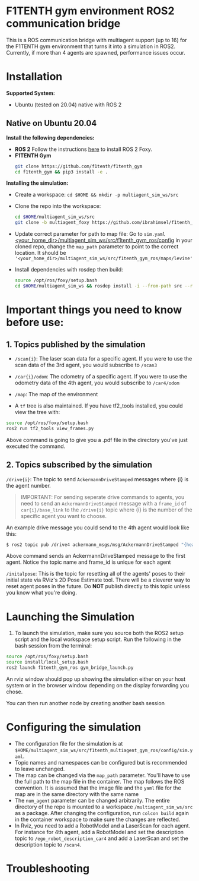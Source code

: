 # F1TENTH gym environment ROS2 communication bridge
This is a ROS communication bridge with multiagent support (up to 16) for the F1TENTH gym environment that turns it into a simulation in ROS2. Currently, if more than 4 agents are spawned, performance issues occur.

# Installation

**Supported System:**

- Ubuntu (tested on 20.04) native with ROS 2

## Native on Ubuntu 20.04

**Install the following dependencies:**
- **ROS 2** Follow the instructions [here](https://docs.ros.org/en/foxy/Installation.html) to install ROS 2 Foxy.
- **F1TENTH Gym**
  ```bash
  git clone https://github.com/f1tenth/f1tenth_gym
  cd f1tenth_gym && pip3 install -e .
  ```

**Installing the simulation:**
- Create a workspace: ```cd $HOME && mkdir -p multiagent_sim_ws/src```
- Clone the repo into the workspace:
  ```bash
  cd $HOME/multiagent_sim_ws/src
  git clone -b multiagent_foxy https://github.com/ibrahimsel/f1tenth_multiagent_gym_ros.git
  ```
- Update correct parameter for path to map file:
  Go to `sim.yaml` [<your_home_dir>/multiagent_sim_ws/src/f1tenth_gym_ros/config](https://github.com/ibrahimsel/f1tenth_multiagent_gym_ros/blob/multiagent_foxy/config/sim.yaml) in your cloned repo, change the `map_path` parameter to point to the correct location. It should be `'<your_home_dir>/multiagent_sim_ws/src/f1tenth_gym_ros/maps/levine'`

- Install dependencies with rosdep then build:
  ```bash
  source /opt/ros/foxy/setup.bash
  cd $HOME/multiagent_sim_ws && rosdep install -i --from-path src --rosdistro foxy -y && colcon build
  ```

# Important things you need to know before use:
## 1. Topics published by the simulation

- `/scan{i}`: The laser scan data for a specific agent. If you were to use the scan data of the 3rd agent, you would subscribe to `/scan3`

- `/car{i}/odom`: The odometry of a specific agent. If you were to use the odometry data of the 4th agent, you would subscribe to `/car4/odom`

- `/map`: The map of the environment

- A `tf` tree is also maintained. If you have tf2_tools installed, you could view the tree with:
```bash
source /opt/ros/foxy/setup.bash
ros2 run tf2_tools view_frames.py
```
Above command is going to give you a .pdf file in the directory you've just executed the command.

## 2. Topics subscribed by the simulation

 `/drive{i}`: The topic to send `AckermannDriveStamped` messages where {i} is the agent number. 
> IMPORTANT: For sending seperate drive commands to agents, you need to send an `AckermannDriveStamped` message with a `frame_id` of `car{i}/base_link` to the `/drive{i}` topic where {i} is the number of the specific agent you want to choose. 

An example drive message you could send to the 4th agent would look like this: 
```bash
$ ros2 topic pub /drive4 ackermann_msgs/msg/AckermannDriveStamped "{header: {stamp: {sec: 0, nanosec: 0}, frame_id: 'car4/base_link'}, drive: {steering_angle: 1.0, steering_angle_velocity: 1.0, speed: 1.0, acceleration: 0.0, jerk: 0.0}}"
```
Above command sends an AckermannDriveStamped message to the first agent. Notice the topic name and frame_id is unique for each agent

`/initalpose`: This is the topic for resetting all of the agents' poses to  their initial state via RViz's 2D Pose Estimate tool. There will be a cleverer way to reset agent poses in the future. Do **NOT** publish directly to this topic unless you know what you're doing.


# Launching the Simulation

1. To launch the simulation, make sure you source both the ROS2 setup script and the local workspace setup script. Run the following in the bash session from the terminal:
```bash
source /opt/ros/foxy/setup.bash
source install/local_setup.bash
ros2 launch f1tenth_gym_ros gym_bridge_launch.py
```
An rviz window should pop up showing the simulation either on your host system or in the browser window depending on the display forwarding you chose.

You can then run another node by creating another bash session

# Configuring the simulation
- The configuration file for the simulation is at `$HOME/multiagent_sim_ws/src/f1tenth_multiagent_gym_ros/config/sim.yaml`.
- Topic names and namespaces can be configured but is recommended to leave unchanged.
- The map can be changed via the `map_path` parameter. You'll have to use the full path to the map file in the container. The map follows the ROS convention. It is assumed that the image file and the `yaml` file for the map are in the same directory with the same name
- The `num_agent` parameter can be changed arbitrarily.
The entire directory of the repo is mounted to a workspace `/multiagent_sim_ws/src` as a package. After changing the configuration, run `colcon build` again in the container workspace to make sure the changes are reflected.
- In Rviz, you need to add a RobotModel and a LaserScan for each agent. For instance for 4th agent, add a RobotModel and set the description topic to `/ego_robot_description_car4` and add a LaserScan and set the description topic to `/scan4`. 

# Troubleshooting
